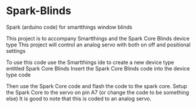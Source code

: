 Spark-Blinds
============

Spark (arduino code) for smartthings window blinds

This project is to accompany Smartthings and the Spark Core Blinds device type
This project will control an analog servo with both on off and positional settings

To use this code use the Smartthings ide to create a new device type entitled Spark Core Blinds
  Insert the Spark Core Blinds code into the device type code 
  
  Then use the Spark Core code and flash the code to the spark core.  Setup the Spark Core to the servo on pin A7 (or change the code to be something else)  It is good to note that this is coded to an analog servo.
  

